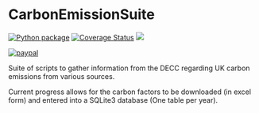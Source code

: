 # CarbonEmissionSuite

[![Python package](https://github.com/adamrees89/CarbonEmissionSuite/actions/workflows/python-app.yml/badge.svg?branch=master)](https://github.com/adamrees89/CarbonEmissionSuite/actions/workflows/python-app.yml)
[![Coverage Status](https://coveralls.io/repos/github/adamrees89/CarbonEmissionSuite/badge.svg?branch=master)](https://coveralls.io/github/adamrees89/CarbonEmissionSuite?branch=master)
[![](https://img.shields.io/github/license/adamrees89/CarbonEmissionSuite.svg)](https://choosealicense.com/licenses/mit/)

[![paypal](https://www.paypalobjects.com/en_US/i/btn/btn_donateCC_LG.gif)](https://www.paypal.com/cgi-bin/webscr?cmd=_s-xclick&hosted_button_id=WWZP5GMRRVPTQ&source=url)

Suite of scripts to gather information from the DECC regarding UK carbon emissions from various sources.

Current progress allows for the carbon factors to be downloaded (in excel form) and entered into a SQLite3 database (One table per year).

